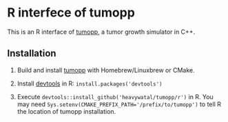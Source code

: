 # R interfece of tumopp

This is an R interface of [tumopp](https://github.com/heavywatal/tumopp),
a tumor growth simulator in C++.

## Installation

1.  Build and install [tumopp](https://github.com/heavywatal/tumopp) with Homebrew/Linuxbrew or CMake.

2.  Install [devtools](https://github.com/hadley/devtools) in R:
    `install.packages('devtools')`

3.  Execute `devtools::install_github('heavywatal/tumopp/r')` in R.
    You may need `Sys.setenv(CMAKE_PREFIX_PATH='/prefix/to/tumopp')` to tell R the location of tumopp installation.
